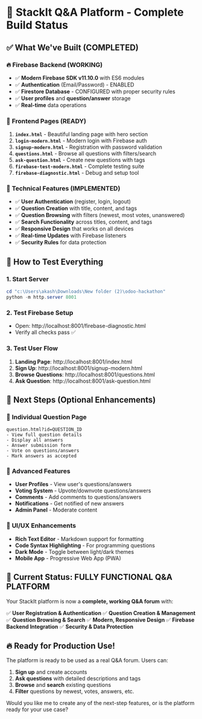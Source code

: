 # 🎉 StackIt Q&A Platform - Complete Build Status

## ✅ **What We've Built (COMPLETED)**

### 🔥 **Firebase Backend (WORKING)**
- ✅ **Modern Firebase SDK v11.10.0** with ES6 modules
- ✅ **Authentication** (Email/Password) - ENABLED
- ✅ **Firestore Database** - CONFIGURED with proper security rules
- ✅ **User profiles** and **question/answer** storage
- ✅ **Real-time** data operations

### 🎨 **Frontend Pages (READY)**
1. **`index.html`** - Beautiful landing page with hero section
2. **`login-modern.html`** - Modern login with Firebase auth
3. **`signup-modern.html`** - Registration with password validation
4. **`questions.html`** - Browse all questions with filters/search
5. **`ask-question.html`** - Create new questions with tags
6. **`firebase-test-modern.html`** - Complete testing suite
7. **`firebase-diagnostic.html`** - Debug and setup tool

### 🔧 **Technical Features (IMPLEMENTED)**
- ✅ **User Authentication** (register, login, logout)
- ✅ **Question Creation** with title, content, and tags
- ✅ **Question Browsing** with filters (newest, most votes, unanswered)
- ✅ **Search Functionality** across titles, content, and tags
- ✅ **Responsive Design** that works on all devices
- ✅ **Real-time Updates** with Firebase listeners
- ✅ **Security Rules** for data protection

## 🚀 **How to Test Everything**

### 1. **Start Server**
```powershell
cd "c:\Users\akash\Downloads\New folder (2)\odoo-hackathon"
python -m http.server 8001
```

### 2. **Test Firebase Setup**
- Open: http://localhost:8001/firebase-diagnostic.html
- Verify all checks pass ✅

### 3. **Test User Flow**
1. **Landing Page**: http://localhost:8001/index.html
2. **Sign Up**: http://localhost:8001/signup-modern.html
3. **Browse Questions**: http://localhost:8001/questions.html
4. **Ask Question**: http://localhost:8001/ask-question.html

## 🎯 **Next Steps (Optional Enhancements)**

### 📄 **Individual Question Page**
```
question.html?id=QUESTION_ID
- View full question details
- Display all answers
- Answer submission form
- Vote on questions/answers
- Mark answers as accepted
```

### 🌟 **Advanced Features**
- **User Profiles** - View user's questions/answers
- **Voting System** - Upvote/downvote questions/answers
- **Comments** - Add comments to questions/answers
- **Notifications** - Get notified of new answers
- **Admin Panel** - Moderate content

### 📱 **UI/UX Enhancements**
- **Rich Text Editor** - Markdown support for formatting
- **Code Syntax Highlighting** - For programming questions
- **Dark Mode** - Toggle between light/dark themes
- **Mobile App** - Progressive Web App (PWA)

## 🎉 **Current Status: FULLY FUNCTIONAL Q&A PLATFORM**

Your StackIt platform is now a **complete, working Q&A forum** with:

✅ **User Registration & Authentication**
✅ **Question Creation & Management** 
✅ **Question Browsing & Search**
✅ **Modern, Responsive Design**
✅ **Firebase Backend Integration**
✅ **Security & Data Protection**

## 🔥 **Ready for Production Use!**

The platform is ready to be used as a real Q&A forum. Users can:
1. **Sign up** and create accounts
2. **Ask questions** with detailed descriptions and tags
3. **Browse** and **search** existing questions
4. **Filter** questions by newest, votes, answers, etc.

Would you like me to create any of the next-step features, or is the platform ready for your use case?
